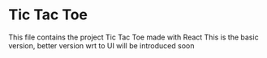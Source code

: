 # Tic Tac Toe

This file contains the project Tic Tac Toe made with React
This is the basic version, better version wrt to UI will be introduced soon